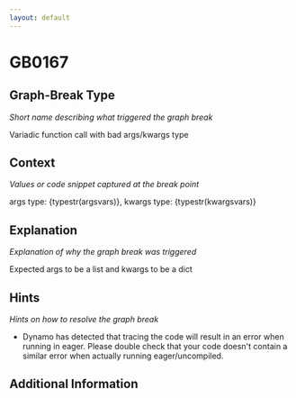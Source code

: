 ```yaml
---
layout: default
---
```

# GB0167

## Graph-Break Type
*Short name describing what triggered the graph break*

Variadic function call with bad args/kwargs type

## Context
*Values or code snippet captured at the break point*

args type: {typestr(argsvars)}, kwargs type: {typestr(kwargsvars)}

## Explanation
*Explanation of why the graph break was triggered*

Expected args to be a list and kwargs to be a dict

## Hints
*Hints on how to resolve the graph break*

- Dynamo has detected that tracing the code will result in an error when running in eager. Please double check that your code doesn't contain a similar error when actually running eager/uncompiled.


## Additional Information

<!-- ADDITIONAL INFORMATION START - Add custom information below this line -->

<!-- ADDITIONAL INFORMATION END -->

